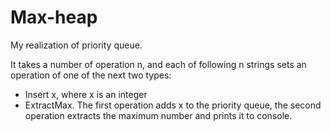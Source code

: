 # Max-heap
My realization of priority queue.

It takes a number of operation n, and each of following n strings sets an operation of one of the next two types:
- Insert x, where x is an integer
- ExtractMax.
The first operation adds x to the priority queue, the second operation extracts the maximum number and prints it to console.
